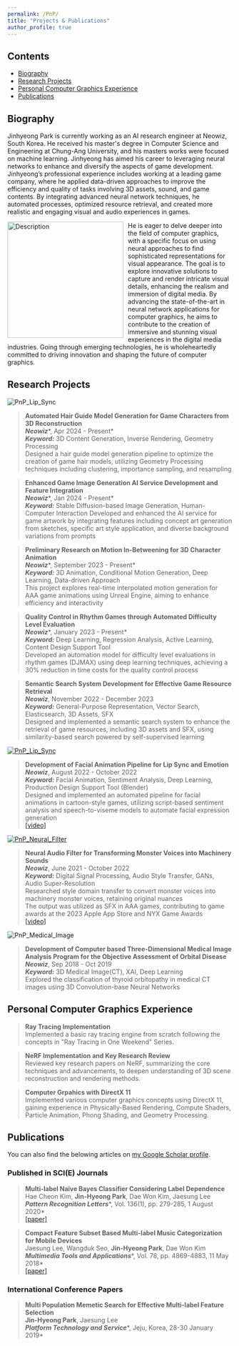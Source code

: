 ```yaml
---
permalink: /PnP/
title: "Projects & Publications"
author_profile: true
---
```



## Contents
* [Biography](#biography)
* [Research Projects](#research-projects)
* [Personal Computer Graphics Experience](#personal-computer-graphics-experience)
* [Publications](#publications)

## Biography
Jinhyeong Park is currently working as an AI research engineer at Neowiz, South Korea. He received his master's degree in Computer Science and Engineering at Chung-Ang University, and his masters works were focused on machine learning.
Jinhyeong has aimed his career to leveraging neural networks to enhance and diversify the aspects of game development. Jinhyeong’s professional experience includes working at a leading game company, where he applied data-driven approaches to improve the efficiency and quality of tasks involving 3D assets, sound, and game contents. By integrating advanced neural network techniques, he automated processes, optimized resource retrieval, and created more realistic and engaging visual and audio experiences in games.

<p align="left">
    <img src="/images/PnP/PnP_Rabbit.png" alt="Description" style="float:left; margin-right:10px; width:260px;" />
    He is eager to delve deeper into the field of computer graphics, with a specific focus on using neural approaches to find sophisticated representations for visual appearance. The goal is to explore innovative solutions to capture and render intricate visual details, enhancing the realism and immersion of digital media. By advancing the state-of-the-art in neural network applications for computer graphics, he aims to contribute to the creation of immersive and stunning visual experiences in the digital media industries. Going through emerging technologies, he is wholeheartedly committed to driving innovation and shaping the future of computer graphics.
</p>

## Research Projects
![PnP_Lip_Sync](/images/PnP/Pnp_Hair_Modeling.png)
> **Automated Hair Guide Model Generation for Game Characters from 3D Reconstruction**  
> ***Neowiz****, Apr 2024 - Present*  
> ***Keyword:*** 3D Content Generation, Inverse Rendering, Geometry Processing  
> Designed a hair guide model generation pipeline to optimize the creation of game hair models, utilizing Geometry Processing techniques including clustering, importance sampling, and resampling

> **Enhanced Game Image Generation AI Service Development and Feature Integration**  
> ***Neowiz****, Jan 2024 - Present*  
> ***Keyword:*** Stable Diffusion-based Image Generation, Human-Computer Interaction 
> Developed and enhanced the AI service for game artwork by integrating features including concept art generation from sketches, specific art style application, and diverse background variations from prompts

> **Preliminary Research on Motion In-Betweening for 3D Character Animation**  
> ***Neowiz****, September 2023 - Present*  
> ***Keyword:*** 3D Animation, Conditional Motion Generation, Deep Learning, Data-driven Approach  
> This project explores real-time interpolated motion generation for AAA game animations using Unreal Engine, aiming to enhance efficiency and interactivity

> **Quality Control in Rhythm Games through Automated Difficulty Level Evaluation**  
> ***Neowiz****, January 2023 - Present*  
> ***Keyword:*** Deep Learning, Regression Analysis, Active Learning, Content Design Support Tool  
> Developed an automation model for difficulty level evaluations in rhythm games (DJMAX) using deep learning techniques, achieving a 30% reduction in time costs for the quality control process  

> **Semantic Search System Development for Effective Game Resource Retrieval**  
> ***Neowiz***, November 2022 - December 2023  
> ***Keyword:*** General-Purpose Representation, Vector Search, Elasticsearch, 3D Assets, SFX  
> Designed and implemented a semantic search system to enhance the retrieval of game resources, including 3D assets and SFX, using similarity-based search powered by self-supervised learning  

[![PnP_Lip_Sync](/images/PnP/PnP_Lip_Sync.png)](https://youtu.be/VZ4Cizmscx0)
> **Development of Facial Animation Pipeline for Lip Sync and Emotion**  
> ***Neowiz***, August 2022 - October 2022  
> ***Keyword:*** Facial Animation, Sentiment Analysis, Deep Learning, Production Design Support Tool (Blender)  
> Designed and implemented an automated pipeline for facial animations in cartoon-style games, utilizing script-based sentiment analysis and speech-to-viseme models to automate facial expression generation  
> [[video]](https://youtu.be/VZ4Cizmscx0) 

[![PnP_Neural_Filter](/images/PnP/PnP_Neural_Filter.png)](https://youtu.be/QqUCyK8s5wA)
> **Neural Audio Filter for Transforming Monster Voices into Machinery Sounds**  
> ***Neowiz***, June 2021 - October 2022  
> ***Keyword:*** Digital Signal Processing, Audio Style Transfer, GANs, Audio Super-Resolution  
> Researched style domain transfer to convert monster voices into machinery monster voices, retaining original nuances  
> The output was utilized as SFX in AAA games, contributing to game awards at the 2023 Apple App Store and NYX Game Awards  
> [[video]](https://youtu.be/QqUCyK8s5wA)  

![PnP_Medical_Image](/images/PnP/PnP_Medical_Image.png)
> **Development of Computer based Three-Dimensional Medical Image Analysis Program for the Objective Assessment of Orbital Disease**  
> ***Neowiz***,  Sep 2018 - Oct 2019  
> ***Keyword:*** 3D Medical Image(CT), XAI, Deep Learning  
> Explored the classification of thyroid orbitopathy in medical CT images using 3D Convolution-base Neural Networks  

## Personal Computer Graphics Experience

> **Ray Tracing Implementation**  
> Implemented a basic ray tracing engine from scratch following the concepts in "Ray Tracing in One Weekend" Series.

> **NeRF Implementation and Key Research Review**  
> Reviewed key research papers on NeRF, summarizing the core techniques and advancements, to deepen understanding of 3D scene reconstruction and rendering methods. 

> **Computer Grpahics with DirectX 11**  
> Implemented various computer graphics concepts using DirectX 11, gaining experience in Physically-Based Rendering, Compute Shaders, Particle Animation, Phong Shading, and Geometry Processing.


## Publications
<div class="wordwrap">You can also find the belowing articles on <a href="{{site.author.googlescholar}}">my Google Scholar profile</a>.</div>

### Published in SCI(E) Journals
> **Multi-label Naïve Bayes Classifier Considering Label Dependence**  
> Hae Cheon Kim, **Jin-Hyeong Park**, Dae Won Kim, Jaesung Lee  
> ***Pattern Recognition Letters****, Vol. 136(1), pp. 279-285, 1 August 2020*  
> [[paper]](/files/paper1.pdf)

> **Compact Feature Subset Based Multi-label Music Categorization for Mobile Devices**  
> Jaesung Lee, Wangduk Seo, **Jin-Hyeong Park**, Dae Won Kim    
> ***Multimedia Tools and Applications****, Vol. 78, pp. 4869-4883, 11 May 2018*  
> [[paper]](/files/paper2.pdf)


### International Conference Papers  
> **Multi Population Memetic Search for Effective Multi-label Feature Selection**  
> **Jin-Hyeong Park**, Jaesung Lee  
> ***Platform Technology and Service****, Jeju, Korea, 28-30 January 2019*  
